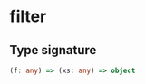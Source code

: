 # filter

## Type signature

<!-- prettier-ignore-start -->
```typescript
(f: any) => (xs: any) => object
```
<!-- prettier-ignore-end -->
